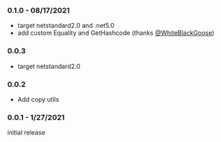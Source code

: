 ### 0.1.0 - 08/17/2021
- target netstandard2.0 and .net5.0
- add custom Equality and GetHashcode (thanks [@WhiteBlackGoose](https://github.com/WhiteBlackGoose)) 

### 0.0.3 
- target netstandard2.0

### 0.0.2 
- Add copy utils

### 0.0.1 - 1/27/2021
initial release